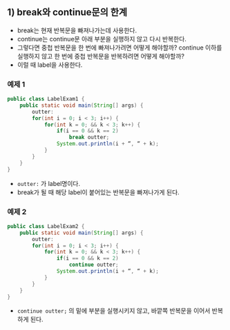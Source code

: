 ## 1) break와 continue문의 한계
- break는 현재 반복문을 빠져나가는데 사용한다.
- continue는 continue문 아래 부분을 실행하지 않고 다시 반복한다.
- 그렇다면 중첩 반복문을 한 번에 빠져나가려면 어떻게 해야할까? continue 이하를 실행하지 않고 한 번에 중첩 반복문을 반복하려면 어떻게 해야할까?
- 이럴 때 label을 사용한다.

### 예제 1
```Java
public class LabelExam1 {
	public static void main(String[] args) {
		outter:
		for(int i = 0; i < 3; i++) {
			for(int k = 0; && k < 3; k++) {
				if(i == 0 && k == 2)
					break outter;
				System.out.println(i + “, “ + k);
			}
		}
	}
}
```
- `outter:` 가 label명이다.
- break가 될 때 해당 label이 붙어있는 반복문을 빠져나가게 된다.

### 예제 2
```Java
public class LabelExam2 {
	public static void main(String[] args) {
		outter:
		for(int i = 0; i < 3; i++) {
			for(int k = 0; && k < 3; k++) {
				if(i == 0 && k == 2)
					continue outter;
				System.out.println(i + “, “ + k);
			}
		}
	}
}
```
- `continue outter;` 의 밑에 부분을 실행시키지 않고, 바깥쪽 반복문을 이어서 반복하게 된다.